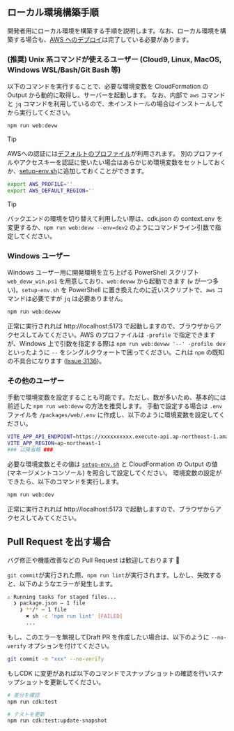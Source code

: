 ## ローカル環境構築手順

開発者用にローカル環境を構築する手順を説明します。なお、ローカル環境を構築する場合も、[AWS へのデプロイ](/README.md#デプロイ)は完了している必要があります。

### (推奨) Unix 系コマンドが使えるユーザー (Cloud9, Linux, MacOS, Windows WSL/Bash/Git Bash 等)

以下のコマンドを実行することで、必要な環境変数を CloudFormation の Output から動的に取得し、サーバーを起動します。
なお、内部で `aws` コマンドと `jq` コマンドを利用しているので、未インストールの場合はインストールしてから実行してください。

```bash
npm run web:devw
```

> [!TIP]
> AWSへの認証には[デフォルトのプロファイル](https://docs.aws.amazon.com/ja_jp/cli/latest/userguide/cli-configure-files.html#cli-configure-files-using-profiles)が利用されます。
> 別のプロファイルやアクセスキーを認証に使いたい場合はあらかじめ環境変数をセットしておくか、[setup-env.sh](/setup-env.sh)に追加しておくことができます。
>
> ```bash
> export AWS_PROFILE=''
> export AWS_DEFAULT_REGION=''
> ```

> [!TIP]
> バックエンドの環境を切り替えて利用したい際は、cdk.json の context.env を変更するか、`npm run web:devw --env=dev2` のようにコマンドライン引数で指定してください。

### Windows ユーザー

Windows ユーザー用に開発環境を立ち上げる PowerShell スクリプト `web_devw_win.ps1` を用意しており、`web:devww` から起動できます (`w` が一つ多い)。`setup-env.sh` を PowerShell に置き換えたのに近いスクリプトで、`aws` コマンドは必要ですが `jq` は必要ありません。

```bash
npm run web:devww
```

正常に実行されれば http://localhost:5173 で起動しますので、ブラウザからアクセスしてみてください。AWS のプロファイルは `-profile` で指定できますが、Windows 上で引数を指定する際は `npm run web:devww '--' -profile dev` といったように `--` をシングルクウォートで囲ってください。これは `npm` の既知の不具合になります ([Issue 3136](https://github.com/npm/cli/issues/3136#issuecomment-2632044780))。

### その他のユーザー

手動で環境変数を設定することも可能です。ただし、数が多いため、基本的には前述した `npm run web:devw` の方法を推奨します。
手動で設定する場合は `.env` ファイルを `/packages/web/.env` に作成し、以下のように環境変数を設定してください。

```bash
VITE_APP_API_ENDPOINT=https://xxxxxxxxxx.execute-api.ap-northeast-1.amazonaws.com/api/
VITE_APP_REGION=ap-northeast-1
### 以降省略 ###
```

必要な環境変数とその値は [`setup-env.sh`](/setup-env.sh) と CloudFormation の Output の値 (マネージメントコンソール) を照合して設定してください。
環境変数の設定ができたら、以下のコマンドを実行します。

```bash
npm run web:dev
```

正常に実行されれば http://localhost:5173 で起動しますので、ブラウザからアクセスしてみてください。

## Pull Request を出す場合

バグ修正や機能改善などの Pull Request は歓迎しております :tada:

`git commit`が実行された際、`npm run lint`が実行されます。しかし、失敗すると、以下のようなエラーが発生します。

```bash
⚠ Running tasks for staged files...
  ❯ package.json — 1 file
    ❯ **/* — 1 file
      ✖ sh -c 'npm run lint' [FAILED]
      ...
```

もし、このエラーを無視してDraft PR を作成したい場合は、以下のように `--no-verify` オプションを付けてください。

```bash
git commit -m "xxx" --no-verify
```

もしCDK に変更があれば以下のコマンドでスナップショットの確認を行いスナップショットを更新してください。

```bash
# 差分を確認
npm run cdk:test

# テストを更新
npm run cdk:test:update-snapshot
```
